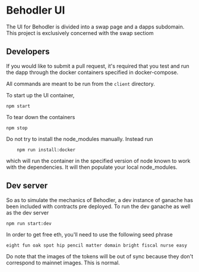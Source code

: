 # Behodler UI
The UI for Behodler is divided into a swap page and a dapps subdomain. This project is exclusively concerned with the swap sectiom

## Developers
If you would like to submit a pull request, it's required that you test and run the dapp through the docker containers specified in docker-compose. 

All commands are meant to be run from the `client` directory.

To start up the UI container,
```
npm start
```

To tear down the containers
```
npm stop
```

Do not try to install the node_modules manually. Instead run 
```
    npm run install:docker
```
which will run the container in the specified version of node known to work with the dependencies. It will then populate your local node_modules.

## Dev server
So as to simulate the mechanics of Behodler, a dev instance of ganache has been included with contracts pre deployed. To run the dev ganache as well as the dev server
```
npm run start:dev
```
In order to get free eth, you'll need to use the following seed phrase

```
eight fun oak spot hip pencil matter domain bright fiscal nurse easy 
```
Do note that the images of the tokens will be out of sync because they don't correspond to mainnet images. This is normal.
